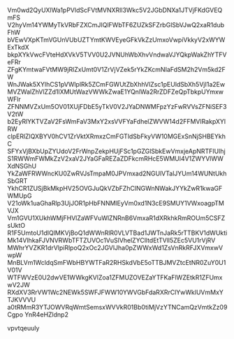 Vm0wd2QyUXlWa1pPVldScFVtMVNXRll3Wkc5V2JGbDNXa1JTVjFKdGVEQmFS
V2hyVm14YWMyTkVRbFZXCmJIQlFWbTF6ZUZkSFZrbGlSbVJwQ2xaR1dubFhW
bVEwVXpKTmVGUnVUbUZTYmtKWVEyeGFkVkZzUmxoVwpiVkkyV2xWYWExTkdX
bkpXYkVwcFVteHdXVkV5TVV0U2JVNUhWbXhvVndwaVJYQkpWakZhYTFVeFRr
ZFgKYmtwaFVtMW9jRlZxUmt0V1ZrVjVZek5rYkZKcmNIaFdSM2h2Vm5kd2FW
WnJWak5XYlhCS1pVWlplRk5ZCmFGWUtZbXhhVlZsc1pEUldSbXh5VjI1a2Ew
MVZWalZhVlZZd1lXMUtWazVWWkZwaE1YQnlWa2RrZDFZeQpTbkpUYmxwWFlr
ZFNNMVZxUm5OV01XUjFDbE5yTkV0V2JYaDNWMFpzYzFwRVVsZFNiSEF3V2tW
b2EyRlYKTVZaV2FsWmFaV3MxY2xsVVFYaFdhelZWVW14d2FFMVlRakpXYlRW
clpERlZlQXBYV0hCV1ZrVktXRmxzCmFGTldSbFkyVW10MGExSnNjSHBEYkhC
SFYxVjBXbUpZYUdoV2FrWnpZekpHUjFSc1pGZGlSbkEwVmxjeApNRTFIUlhj
S1RWWmFWMkZzV2xaV2JYaGFaREZaZDFkcmRHcE5WMUl4V1ZWYVlWWXdNSGhU
YkZaWFRWWncKU0ZwRVJsTmpaM0JPVmxad2NGUlVTalJYUm14WUNtUkhSbGRT
YkhCR1ZUSjBkMkpHV25OVGJuQkVZbFZhClNGWnNWakJYYkZwR1kwaGFWMUpG
V21oWk1uaGhaRlp3UjJOR1pHbFNNMlEyVm0xd1N3cE9SMUY1VWxoagpTMVJX
Vm1GVU1XUkhWMjFHVlZaWFVuWlZNRnB6VmxaR1dXRkhkRmROUm5CSFZsUktO
R1F5UmtoU1dIQlMKVjBoQ1dWWnRlR0VLVTBad1JWTnJaRk5rTTBKV1dWUkti
Mk14VlhkaFJVNVRWbTFTZUVOc1VuSlVhelZYClltdEtTVll5ZEc5VU1rVjRV
MWhrYVZKR1drVlpiRlpoQ2xOc2JGVlJha0pZWWxWd1ZsVnRkRFJXVmxwVwpW
MnBLVm1WcldqSmFWbHBYWTFaR2RHSkdVbE5oTTBJMVZtcEtNR0ZuY0U1V01V
WTFWVzE0U2dwVE1WWkgKVlZoa1ZFMUZOVEZaYTFKaFlWZEtkR1ZFUmxwV2JW
RXdXV3RrVW1Wc2NEWk5SWFJFWW10YWVGbFdaRXRrClYwWklUVmMxYTJKVVVU
a0tRMmR3YTJOWVRqWmtSemsxWVVkR01Bb0tiMjVzYTNCamQzVmtkZz09Cgpo
YnR4eHZldnp2

vpvtqeuuly
